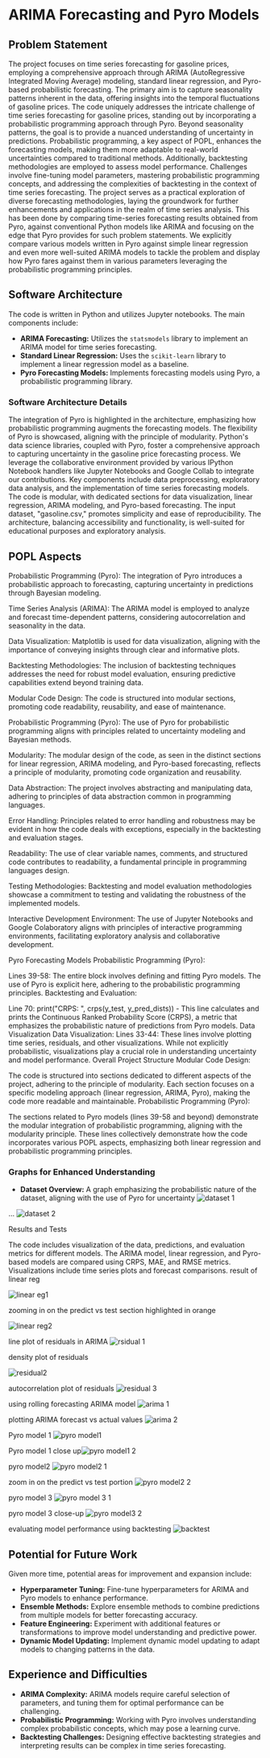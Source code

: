 # ARIMA Forecasting and Pyro Models

## Problem Statement

The project focuses on time series forecasting for gasoline prices, employing a comprehensive approach through ARIMA (AutoRegressive Integrated Moving Average) modeling, standard linear regression, and Pyro-based probabilistic forecasting. The primary aim is to capture seasonality patterns inherent in the data, offering insights into the temporal fluctuations of gasoline prices. The code uniquely addresses the intricate challenge of time series forecasting for gasoline prices, standing out by incorporating a probabilistic programming approach through Pyro. Beyond seasonality patterns, the goal is to provide a nuanced understanding of uncertainty in predictions. Probabilistic programming, a key aspect of POPL, enhances the forecasting models, making them more adaptable to real-world uncertainties compared to traditional methods. Additionally, backtesting methodologies are employed to assess model performance. Challenges involve fine-tuning model parameters, mastering probabilistic programming concepts, and addressing the complexities of backtesting in the context of time series forecasting. The project serves as a practical exploration of diverse forecasting methodologies, laying the groundwork for further enhancements and applications in the realm of time series analysis. This has been done by comparing time-series forecasting results obtained from Pyro, against conventional Python models like ARIMA and focusing on the edge that Pyro provides for such problem statements. We explicitly compare various models written in Pyro against simple linear regression and even more well-suited ARIMA models to tackle the problem and display how Pyro fares against them in various parameters leveraging the probabilistic programming principles.

## Software Architecture

The code is written in Python and utilizes Jupyter notebooks. The main components include:
- **ARIMA Forecasting:** Utilizes the `statsmodels` library to implement an ARIMA model for time series forecasting.
- **Standard Linear Regression:** Uses the `scikit-learn` library to implement a linear regression model as a baseline.
- **Pyro Forecasting Models:** Implements forecasting models using Pyro, a probabilistic programming library.

### Software Architecture Details

The integration of Pyro is highlighted in the architecture, emphasizing how probabilistic programming augments the forecasting models. The flexibility of Pyro is showcased, aligning with the principle of modularity. Python's data science libraries, coupled with Pyro, foster a comprehensive approach to capturing uncertainty in the gasoline price forecasting process. We leverage the collaborative environment provided by various IPython Notebook handlers like Jupyter Notebooks and Google Collab to integrate our contributions. Key components include data preprocessing, exploratory data analysis, and the implementation of time series forecasting models. The code is modular, with dedicated sections for data visualization, linear regression, ARIMA modeling, and Pyro-based forecasting. The input dataset, "gasoline.csv," promotes simplicity and ease of reproducibility. The architecture, balancing accessibility and functionality, is well-suited for educational purposes and exploratory analysis.

## POPL Aspects


Probabilistic Programming (Pyro): The integration of Pyro introduces a probabilistic approach to forecasting, capturing uncertainty in predictions through Bayesian modeling.

Time Series Analysis (ARIMA): The ARIMA model is employed to analyze and forecast time-dependent patterns, considering autocorrelation and seasonality in the data.

Data Visualization: Matplotlib is used for data visualization, aligning with the importance of conveying insights through clear and informative plots.

Backtesting Methodologies: The inclusion of backtesting techniques addresses the need for robust model evaluation, ensuring predictive capabilities extend beyond training data.

Modular Code Design: The code is structured into modular sections, promoting code readability, reusability, and ease of maintenance.



Probabilistic Programming (Pyro): The use of Pyro for probabilistic programming aligns with principles related to uncertainty modeling and Bayesian methods.

Modularity: The modular design of the code, as seen in the distinct sections for linear regression, ARIMA modeling, and Pyro-based forecasting, reflects a principle of modularity, promoting code organization and reusability.

Data Abstraction: The project involves abstracting and manipulating data, adhering to principles of data abstraction common in programming languages.

Error Handling: Principles related to error handling and robustness may be evident in how the code deals with exceptions, especially in the backtesting and evaluation stages.

Readability: The use of clear variable names, comments, and structured code contributes to readability, a fundamental principle in programming languages design.

Testing Methodologies: Backtesting and model evaluation methodologies showcase a commitment to testing and validating the robustness of the implemented models.

Interactive Development Environment: The use of Jupyter Notebooks and Google Colaboratory aligns with principles of interactive programming environments, facilitating exploratory analysis and collaborative development.

Pyro Forecasting Models
Probabilistic Programming (Pyro):

Lines 39-58: The entire block involves defining and fitting Pyro models. The use of Pyro is explicit here, adhering to the probabilistic programming principles.
Backtesting and Evaluation:

Line 70: print("CRPS: ", crps(y_test, y_pred_dists)) - This line calculates and prints the Continuous Ranked Probability Score (CRPS), a metric that emphasizes the probabilistic nature of predictions from Pyro models.
Data Visualization
Data Visualization:
Lines 33-44: These lines involve plotting time series, residuals, and other visualizations. While not explicitly probabilistic, visualizations play a crucial role in understanding uncertainty and model performance.
Overall Project Structure
Modular Code Design:

The code is structured into sections dedicated to different aspects of the project, adhering to the principle of modularity. Each section focuses on a specific modeling approach (linear regression, ARIMA, Pyro), making the code more readable and maintainable.
Probabilistic Programming (Pyro):

The sections related to Pyro models (lines 39-58 and beyond) demonstrate the modular integration of probabilistic programming, aligning with the modularity principle.
These lines collectively demonstrate how the code incorporates various POPL aspects, emphasizing both linear regression and probabilistic programming principles.

### Graphs for Enhanced Understanding

- **Dataset Overview:** A graph emphasizing the probabilistic nature of the dataset, aligning with the use of Pyro for uncertainty
![dataset 1](https://github.com/DarshD4/POPL-group42/assets/142094108/c4e4e610-e78a-4132-a78c-22a4880bf62e)

...
![dataset 2](https://github.com/DarshD4/POPL-group42/assets/142094108/c0702bae-5f7c-4699-964c-b84a0e7266fb)

Results and Tests

The code includes visualization of the data, predictions, and evaluation metrics for different models. The ARIMA model, linear regression, and Pyro-based models are compared using CRPS, MAE, and RMSE metrics. Visualizations include time series plots and forecast comparisons.
result of linear reg

![linear eg1](https://github.com/DarshD4/POPL-group42/assets/142094108/f7335348-20a8-4643-a5ac-ca735ec07674)

zooming in on the predict vs test section highlighted in orange

![linear reg2](https://github.com/DarshD4/POPL-group42/assets/142094108/995141f8-b10d-4798-8573-a400fdfc5580)

line plot of residuals in ARIMA
![rsidual 1](https://github.com/DarshD4/POPL-group42/assets/142094108/8ec07d85-1204-4d88-b12c-5d5eb3132034)

density plot of residuals

![residual2](https://github.com/DarshD4/POPL-group42/assets/142094108/02982ce6-7253-4b4f-ac61-bfe682bf244e)

autocorrelation plot of residuals
![residual 3](https://github.com/DarshD4/POPL-group42/assets/142094108/c8d3346d-ebfe-4384-842c-3a7468750bfc)

using rolling forecasting ARIMA model
![arima 1](https://github.com/DarshD4/POPL-group42/assets/142094108/c3612618-3845-432a-8784-3e05b980ed88)

plotting ARIMA forecast vs actual values
![arima 2](https://github.com/DarshD4/POPL-group42/assets/142094108/6d963389-8fa1-40dc-99b4-5e29ae368611)

Pyro model 1
![pyro model1](https://github.com/DarshD4/POPL-group42/assets/142094108/470291a9-643f-4ba0-905b-da1c56b6bf4f)

Pyro model 1 close up![pyro model1 2](https://github.com/DarshD4/POPL-group42/assets/142094108/5d69af8b-8c43-4f5a-9610-f08d8a1cceb0)

pyro model2
![pyro model2 1](https://github.com/DarshD4/POPL-group42/assets/142094108/158f5071-2832-4330-a867-e8ddc345274a)

zoom in on the predict vs test portion
![pyro model2 2](https://github.com/DarshD4/POPL-group42/assets/142094108/995b4a69-cdcf-49b5-bff7-9046f6d405cf)

pyro model 3
![pyro model 3 1](https://github.com/DarshD4/POPL-group42/assets/142094108/9c841ac8-3d61-46a7-b732-185191e24dd3)

pyro model 3 close-up
![pyro model3 2](https://github.com/DarshD4/POPL-group42/assets/142094108/cfd90d75-499d-4c86-bb18-c24b9bf53539)

evaluating model performance using backtesting
![backtest](https://github.com/DarshD4/POPL-group42/assets/142094108/5fc29ef6-d9ca-456b-ba3d-7e90dd938234)

## Potential for Future Work

Given more time, potential areas for improvement and expansion include:

- **Hyperparameter Tuning:** Fine-tune hyperparameters for ARIMA and Pyro models to enhance performance.
- **Ensemble Methods:** Explore ensemble methods to combine predictions from multiple models for better forecasting accuracy.
- **Feature Engineering:** Experiment with additional features or transformations to improve model understanding and predictive power.
- **Dynamic Model Updating:** Implement dynamic model updating to adapt models to changing patterns in the data.

## Experience and Difficulties

- **ARIMA Complexity:** ARIMA models require careful selection of parameters, and tuning them for optimal performance can be challenging.
- **Probabilistic Programming:** Working with Pyro involves understanding complex probabilistic concepts, which may pose a learning curve.
- **Backtesting Challenges:** Designing effective backtesting strategies and interpreting results can be complex in time series forecasting.
